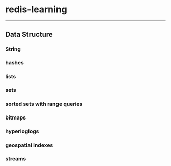 # redis-learning
---
## Data Structure
### String
### hashes
### lists
### sets
### sorted sets with range queries
### bitmaps
### hyperloglogs
### geospatial indexes
### streams